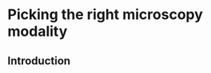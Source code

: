 # Picking the right microscopy modality

## Introduction

<!-- 
Commented out text not shown on the page

 -->